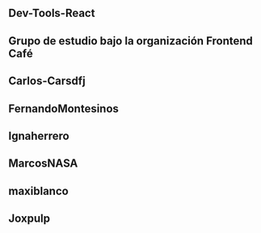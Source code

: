 ## Dev-Tools-React

## Grupo de estudio bajo la organización Frontend Café

## Carlos-Carsdfj
## FernandoMontesinos
## Ignaherrero
## MarcosNASA
## maxiblanco
## Joxpulp